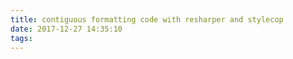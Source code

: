 ```yaml
---
title: contiguous formatting code with resharper and stylecop
date: 2017-12-27 14:35:10
tags:
---
```


